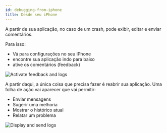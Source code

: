 ```yaml
---
id: debugging-from-iphone
title: Desde seu iPhone
---
```


A partir de sua aplicação, no caso de um crash, pode exibir, editar e enviar comentários.

Para isso:
* Vá para configurações no seu IPhone
* encontre sua aplicação indo para baixo
* ative os comentários (feedback)

![Activate feedback and logs](assets/en/debugging/activate-feedback-logs.png)

A partir daqui, a única coisa que precisa fazer é reabrir sua aplicação. Uma folha de ação vai aparecer que vai permitir:
* Enviar mensagens
* Sugerir uma melhoria
* Mostrar o histórico atual
* Relatar um problema

![Display and send logs](assets/en/debugging/display-send-logs.png)


